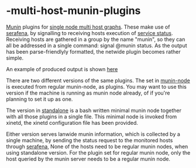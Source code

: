 # -multi-host-munin-plugins
[Munin](https://github.com/munin-monitoring/munin) plugins for
[single node multi host graphs](http://demo.munin-monitoring.org/vpn/multihost.vpn).
These make use of [serafena](https://github.com/Bushmills/serafena), by signalling to receiving hosts execution of
[service status](https://github.com/Bushmills/serafena/blob/master/signal.handler/service_status). Receiving hosts are gathered in a group by the name "munin", so they can all be addressed in a single command: signal @munin status.
As the output has been parse-friendlyly formatted, the netwide plugin becomes rather simple.

An example of produced output is shown [here](http://demo.munin-monitoring.org/vpn/vpn/)

There are two different versions of the same plugins.
The set in [munin-node](https://github.com/Bushmills/-multi-host-munin-plugins/tree/master/munin-node)
is executed from regular munin-node, as plugins. You may want to use this 
version if the machine is running as munin node already, of if you're planning
to set it up as one.

The version in [standalone](https://github.com/Bushmills/-multi-host-munin-plugins/tree/master/standalone) is a bash written minimal munin node together with
all those plugins in a single file. This minimal node is invoked from xinetd,
the xinetd configuration file has been provided.

Either version serves lanwide munin information, which is collected by a single machine, by sending the
status request to the monitored hosts through [serafena](https://github.com/Bushmills/serafena),
None of the hosts need to be regular munin nodes, when using standalone version. For the
plugin set for regular munin node, only the host queried by the munin server needs to be a
regular munin node.
